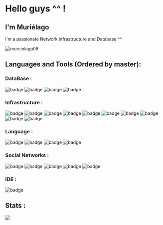 # Hello guys ^^ !

## I'm Muriélago

I'm a passionate Network infrastructure and Database ^^

<p align="left"> <img src="https://komarev.com/ghpvc/?username=murcielago08&label=Profile%20views&color=0e75b6&style=flat" alt="murcielago08" /> </p>

## Languages and Tools (Ordered by master):

### DataBase :

![badge](https://img.shields.io/badge/Sqlite-003B57?style=for-the-badge&logo=sqlite&logoColor=white)
![badge](https://img.shields.io/badge/MySQL-005C84?style=for-the-badge&logo=mysql&logoColor=white)
![badge](https://img.shields.io/badge/dbeaver-382923?style=for-the-badge&logo=dbeaver&logoColor=white)
![badge](https://img.shields.io/badge/MariaDB-003545?style=for-the-badge&logo=mariadb&logoColor=white)

### Infrastructure :

![badge](https://img.shields.io/badge/Debian-A81D33?style=for-the-badge&logo=debian&logoColor=white)
![badge](https://img.shields.io/badge/Linux-FCC624?style=for-the-badge&logo=linux&logoColor=black)
![badge](https://img.shields.io/badge/Red%20Hat-EE0000?style=for-the-badge&logo=redhat&logoColor=white)
![badge](https://img.shields.io/badge/VirtualBox-21416b?style=for-the-badge&logo=VirtualBox&logoColor=white)
![badge](https://img.shields.io/badge/Vagrant-1868F2?style=for-the-badge&logo=Vagrant&logoColor=white)
![badge](https://img.shields.io/badge/Ansible-000000?style=for-the-badge&logo=ansible&logoColor=white)
![badge](https://img.shields.io/badge/Nginx-009639?style=for-the-badge&logo=nginx&logoColor=white)
![badge](https://img.shields.io/badge/Docker-2CA5E0?style=for-the-badge&logo=docker&logoColor=white)
![badge](https://img.shields.io/badge/VMware-231f20?style=for-the-badge&logo=VMware&logoColor=white)
![badge](https://img.shields.io/badge/Apache-D22128?style=for-the-badge&logo=Apache&logoColor=white)

### Language :

![badge](https://img.shields.io/badge/Python-FFD43B?style=for-the-badge&logo=python&logoColor=blue)
![badge](https://img.shields.io/badge/Go-00ADD8?style=for-the-badge&logo=go&logoColor=white)
![badge](https://img.shields.io/badge/Shell_Script-121011?style=for-the-badge&logo=gnu-bash&logoColor=white)
![badge](https://img.shields.io/badge/Markdown-000000?style=for-the-badge&logo=markdown&logoColor=white)

### Social Networks :

![badge](https://img.shields.io/badge/Trello-0052CC?style=for-the-badge&logo=trello&logoColor=white)
![badge](https://img.shields.io/badge/GitHub-100000?style=for-the-badge&logo=github&logoColor=white)
![badge](https://img.shields.io/badge/LinkedIn-0077B5?style=for-the-badge&logo=linkedin&logoColor=white)
![badge](https://img.shields.io/badge/Twitter-1DA1F2?style=for-the-badge&logo=twitter&logoColor=white)
![badge](https://img.shields.io/badge/X-000000?style=for-the-badge&logo=x&logoColor=white)

### IDE :

![badge](https://img.shields.io/badge/VSCode-0078D4?style=for-the-badge&logo=visual%20studio%20code&logoColor=white)



## Stats :
![](https://github-readme-stats.vercel.app/api/top-langs/?username=murcielago08&theme=vue-dark&hide_border=true&include_all_commits=true&count_private=true&layout=donut)